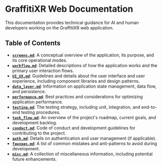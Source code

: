 # GraffitiXR Web Documentation

This documentation provides technical guidance for AI and human developers working on the GraffitiXR web application.

## Table of Contents

- [**`screens.md`**](./screens.md): A conceptual overview of the application, its purpose, and its core operational modes.
- [**`workflow.md`**](./workflow.md): Detailed descriptions of how the application works and the primary user interaction flows.
- [**`UI_UX.md`**](./UI_UX.md): Guidelines and details about the user interface and user experience, including component libraries and design patterns.
- [**`data_layer.md`**](./data_layer.md): Information on application state management, data flow, and persistence.
- [**`performance.md`**](./performance.md): Best practices and considerations for optimizing application performance.
- [**`testing.md`**](./testing.md): The testing strategy, including unit, integration, and end-to-end testing procedures.
- [**`task_flow.md`**](./task_flow.md): An overview of the project's roadmap, current goals, and development backlog.
- [**`conduct.md`**](./conduct.md): Code of conduct and development guidelines for contributing to the project.
- [**`auth.md`**](./auth.md): Details on authentication and user management (if applicable).
- [**`fauxpas.md`**](./fauxpas.md): A list of common mistakes and anti-patterns to avoid during development.
- [**`misc.md`**](./misc.md): A collection of miscellaneous information, including potential future enhancements.